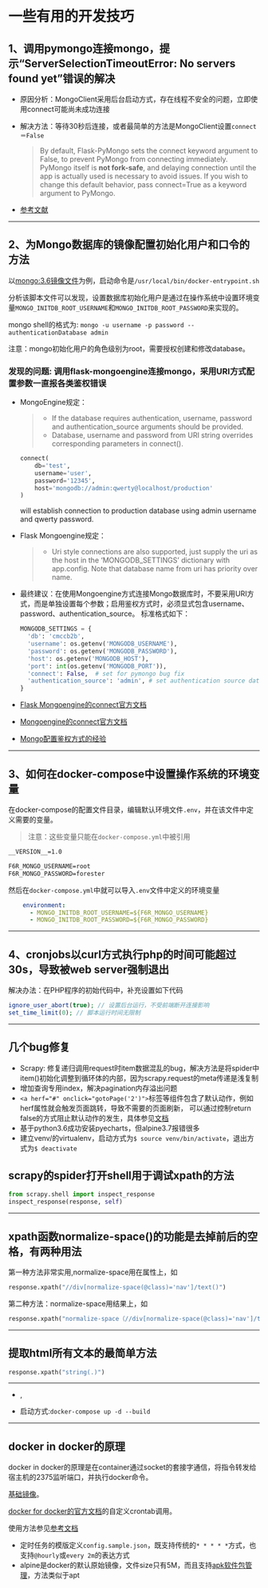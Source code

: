 # 一些有用的开发技巧

## 1、调用pymongo连接mongo，提示“ServerSelectionTimeoutError: No servers found yet”错误的解决

- 原因分析：MongoClient采用后台启动方式，存在线程不安全的问题，立即使用connect可能尚未成功连接
- 解决方法：等待30秒后连接，或者最简单的方法是MongoClient设置`connect＝False`

  > By default, Flask-PyMongo sets the connect keyword argument to False, to prevent PyMongo from connecting immediately. PyMongo itself is **not fork-safe**, and delaying connection until the app is actually used is necessary to avoid issues. If you wish to change this default behavior, pass connect=True as a keyword argument to PyMongo.
  
- [参考文献](https://www.cnblogs.com/dhcn/p/7121395.html)
  
---

## 2、为Mongo数据库的镜像配置初始化用户和口令的方法

以[mongo:3.6镜像文件](https://github.com/docker-library/mongo/tree/master/3.6)为例，启动命令是`/usr/local/bin/docker-entrypoint.sh`

分析该脚本文件可以发现，设置数据库初始化用户是通过在操作系统中设置环境变量`MONGO_INITDB_ROOT_USERNAME`和`MONGO_INITDB_ROOT_PASSWORD`来实现的。  

mongo shell的格式为: ```mongo -u username -p password --authenticationDatabase admin```

注意：mongo初始化用户的角色级别为root，需要授权创建和修改database。

### 发现的问题: 调用flask-mongoengine连接mongo，采用URI方式配置参数一直报各类鉴权错误

- MongoEngine规定：
  >- If the database requires authentication, username, password and authentication_source arguments should be provided.
  >- Database, username and password from URI string overrides corresponding parameters in connect().

    ``` python
    connect(
        db='test',
        username='user',
        password='12345',
        host='mongodb://admin:qwerty@localhost/production'
    )
    ```

    will establish connection to production database using admin username and qwerty password.

- Flask Mongoengine规定：
  >- Uri style connections are also supported, just supply the uri as the host in the ‘MONGODB_SETTINGS’ dictionary with app.config. Note that database name from uri has priority over name.

- 最终建议：在使用Mongoengine方式连接Mongo数据库时，不要采用URI方式，而是单独设置每个参数；启用鉴权方式时，必须显式包含username、password、authentication_source。
  标准格式如下：

  ``` python
  MONGODB_SETTINGS = {
    'db': 'cmccb2b',
    'username': os.getenv('MONGODB_USERNAME'),
    'password': os.getenv('MONGODB_PASSWORD'),
    'host': os.getenv('MONGODB_HOST'),
    'port': int(os.getenv('MONGODB_PORT')),
    'connect': False,  # set for pymongo bug fix
    'authentication_source': 'admin', # set authentication source database， default is MONGODB_NAME
  }
  ```

- [Flask Mongoengine的connect官方文档](https://mongoengine-odm.readthedocs.io/guide/connecting.html)
- [Mongoengine的connect官方文档](http://docs.mongoengine.org/guide/connecting.html)
- [Mongo配置鉴权方式的经验](https://www.techcoil.com/blog/how-to-enable-authenticated-mongodb-access-for-flask-mongoengine-applications/)

---

## 3、如何在docker-compose中设置操作系统的环境变量

在docker-compose的配置文件目录，编辑默认环境文件`.env`，并在该文件中定义需要的变量。
> 注意：这些变量只能在`docker-compose.yml`中被引用

``` txt
__VERSION__=1.0

F6R_MONGO_USERNAME=root
F6R_MONGO_PASSWORD=forester
```

然后在`docker-compose.yml`中就可以导入`.env`文件中定义的环境变量

``` yml
    environment:
      - MONGO_INITDB_ROOT_USERNAME=${F6R_MONGO_USERNAME}
      - MONGO_INITDB_ROOT_PASSWORD=${F6R_MONGO_PASSWORD}
```

---

## 4、cronjobs以curl方式执行php的时间可能超过30s，导致被web server强制退出

解决办法：在PHP程序的初始代码中，补充设置如下代码

``` php
ignore_user_abort(true); // 设置后台运行，不受前端断开连接影响
set_time_limit(0); // 脚本运行时间无限制
```

---

## 几个bug修复

- Scrapy: 修复递归调用request时item数据混乱的bug，解决方法是将spider中item()初始化调整到循环体的内部，因为scrapy.request的meta传递是浅复制
- 增加查询专用index，解决pagination内存溢出问题
- `<a herf="#" onclick="gotoPage('2')">`标签等组件包含了默认动作，例如herf属性就会触发页面跳转，导致不需要的页面刷新，
可以通过控制return false的方式阻止默认动作的发生，具体参见[文档](https://www.cnblogs.com/weiwang/archive/2013/08/19/3268374.html) 
- 基于python3.6成功安装pyecharts，但alpine3.7报错很多
- 建立venv/的virtualenv，启动方式为`$ source venv/bin/activate`，退出方式为`$ deactivate`

## scrapy的spider打开shell用于调试xpath的方法

```python
from scrapy.shell import inspect_response
inspect_response(response, self)
```

---

## xpath函数normalize-space()的功能是去掉前后的空格，有两种用法

第一种方法非常实用,normalize-space用在属性上，如  

```python
response.xpath("//div[normalize-space(@class)='nav']/text()")
```

第二种方法：normalize-space用结果上，如  

```python
response.xpath("normalize-space（//div[normalize-space(@class)='nav']/text()）")
```

---

## 提取html所有文本的最简单方法

```python
response.xpath("string(.)")
```

---

- ,

- 启动方式:`docker-compose up -d --build`

---

## docker in docker的原理

docker in docker的原理是在container通过socket的套接字通信，将指令转发给宿主机的2375监听端口，并执行docker命令。  

[基础镜像](https://github.com/docker-library/docker)。 

[docker for docker的官方文档](https://docs.docker.com/edge/engine/reference/commandline/dockerd/)的自定义crontab调用。

使用方法参见[参考文档](https://zhuanlan.zhihu.com/p/26413099)



- 定时任务的模版定义`config.sample.json`，既支持传统的`* * * * *`方式，也支持`@hourly`或`every 2m`的表达方式
- alpine是docker的默认原始镜像，文件size只有5M，而且支持[apk软件包管理](http://wiki.alpinelinux.org/wiki/Alpine_Linux_package_management)，方法类似于apt